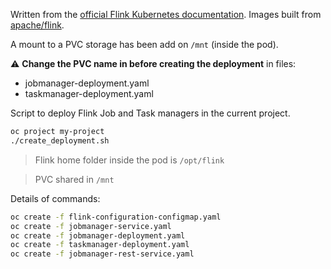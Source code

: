 Written from the [official Flink Kubernetes documentation](https://ci.apache.org/projects/flink/flink-docs-stable/ops/deployment/kubernetes.html). Images built from [apache/flink](https://github.com/apache/flink).

A mount to a PVC storage has been add on `/mnt` (inside the pod). 

⚠️ **Change the PVC name in  before creating the deployment** in files:

* jobmanager-deployment.yaml
* taskmanager-deployment.yaml

Script to deploy Flink Job and Task managers in the current project. 

```bash
oc project my-project
./create_deployment.sh
```

> Flink home folder inside the pod is `/opt/flink`

> PVC shared in `/mnt`

Details of commands:

```bash
oc create -f flink-configuration-configmap.yaml
oc create -f jobmanager-service.yaml
oc create -f jobmanager-deployment.yaml
oc create -f taskmanager-deployment.yaml
oc create -f jobmanager-rest-service.yaml
```

